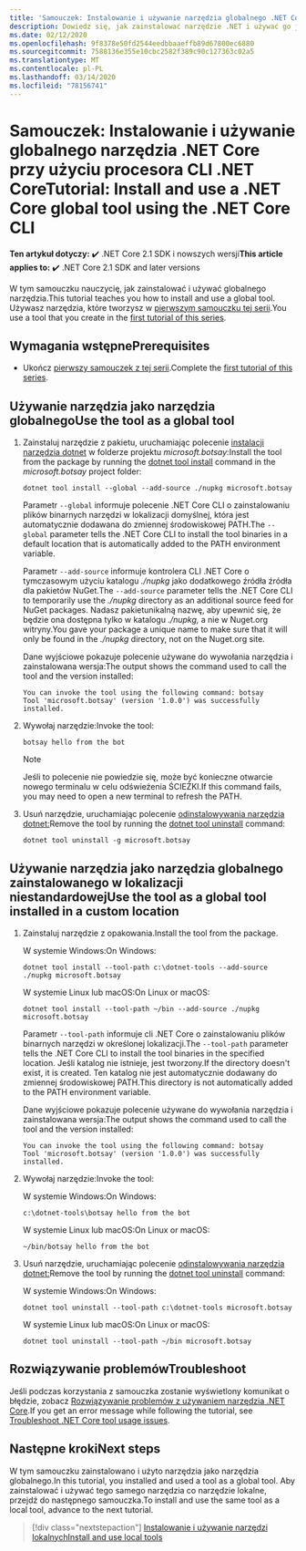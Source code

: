 ```yaml
---
title: 'Samouczek: Instalowanie i używanie narzędzia globalnego .NET Core'
description: Dowiedz się, jak zainstalować narzędzie .NET i używać go jako narzędzia globalnego.
ms.date: 02/12/2020
ms.openlocfilehash: 9f8378e50fd2544eedbbaaeffb89d67800ec6880
ms.sourcegitcommit: 7588136e355e10cbc2582f389c90c127363c02a5
ms.translationtype: MT
ms.contentlocale: pl-PL
ms.lasthandoff: 03/14/2020
ms.locfileid: "78156741"
---
```

# <a name="tutorial-install-and-use-a-net-core-global-tool-using-the-net-core-cli"></a><span data-ttu-id="31665-103">Samouczek: Instalowanie i używanie globalnego narzędzia .NET Core przy użyciu procesora CLI .NET Core</span><span class="sxs-lookup"><span data-stu-id="31665-103">Tutorial: Install and use a .NET Core global tool using the .NET Core CLI</span></span>

<span data-ttu-id="31665-104">**Ten artykuł dotyczy:** ✔️ .NET Core 2.1 SDK i nowszych wersji</span><span class="sxs-lookup"><span data-stu-id="31665-104">**This article applies to:** ✔️ .NET Core 2.1 SDK and later versions</span></span>

<span data-ttu-id="31665-105">W tym samouczku nauczycię, jak zainstalować i używać globalnego narzędzia.</span><span class="sxs-lookup"><span data-stu-id="31665-105">This tutorial teaches you how to install and use a global tool.</span></span> <span data-ttu-id="31665-106">Używasz narzędzia, które tworzysz w [pierwszym samouczku tej serii](global-tools-how-to-create.md).</span><span class="sxs-lookup"><span data-stu-id="31665-106">You use a tool that you create in the [first tutorial of this series](global-tools-how-to-create.md).</span></span>

## <a name="prerequisites"></a><span data-ttu-id="31665-107">Wymagania wstępne</span><span class="sxs-lookup"><span data-stu-id="31665-107">Prerequisites</span></span>

* <span data-ttu-id="31665-108">Ukończ [pierwszy samouczek z tej serii](global-tools-how-to-create.md).</span><span class="sxs-lookup"><span data-stu-id="31665-108">Complete the [first tutorial of this series](global-tools-how-to-create.md).</span></span>

## <a name="use-the-tool-as-a-global-tool"></a><span data-ttu-id="31665-109">Używanie narzędzia jako narzędzia globalnego</span><span class="sxs-lookup"><span data-stu-id="31665-109">Use the tool as a global tool</span></span>

1. <span data-ttu-id="31665-110">Zainstaluj narzędzie z pakietu, uruchamiając polecenie [instalacji narzędzia dotnet](dotnet-tool-install.md) w folderze projektu *microsoft.botsay:*</span><span class="sxs-lookup"><span data-stu-id="31665-110">Install the tool from the package by running the [dotnet tool install](dotnet-tool-install.md) command in the *microsoft.botsay* project folder:</span></span>

   ```dotnetcli
   dotnet tool install --global --add-source ./nupkg microsoft.botsay
   ```

   <span data-ttu-id="31665-111">Parametr `--global` informuje polecenie .NET Core CLI o zainstalowaniu plików binarnych narzędzi w lokalizacji domyślnej, która jest automatycznie dodawana do zmiennej środowiskowej PATH.</span><span class="sxs-lookup"><span data-stu-id="31665-111">The `--global` parameter tells the .NET Core CLI to install the tool binaries in a default location that is automatically added to the PATH environment variable.</span></span>

   <span data-ttu-id="31665-112">Parametr `--add-source` informuje kontrolera CLI .NET Core o tymczasowym użyciu katalogu *./nupkg* jako dodatkowego źródła źródła dla pakietów NuGet.</span><span class="sxs-lookup"><span data-stu-id="31665-112">The `--add-source` parameter tells the .NET Core CLI to temporarily use the *./nupkg* directory as an additional source feed for NuGet packages.</span></span> <span data-ttu-id="31665-113">Nadasz pakietunikalną nazwę, aby upewnić się, że będzie ona dostępna tylko w katalogu *./nupkg,* a nie w Nuget.org witryny.</span><span class="sxs-lookup"><span data-stu-id="31665-113">You gave your package a unique name to make sure that it will only be found in the *./nupkg* directory, not on the Nuget.org site.</span></span>

   <span data-ttu-id="31665-114">Dane wyjściowe pokazuje polecenie używane do wywołania narzędzia i zainstalowana wersja:</span><span class="sxs-lookup"><span data-stu-id="31665-114">The output shows the command used to call the tool and the version installed:</span></span>

   ```console
   You can invoke the tool using the following command: botsay
   Tool 'microsoft.botsay' (version '1.0.0') was successfully installed.
   ```

1. <span data-ttu-id="31665-115">Wywołaj narzędzie:</span><span class="sxs-lookup"><span data-stu-id="31665-115">Invoke the tool:</span></span>

   ```console
   botsay hello from the bot
   ```

   > [!NOTE]
   > <span data-ttu-id="31665-116">Jeśli to polecenie nie powiedzie się, może być konieczne otwarcie nowego terminalu w celu odświeżenia ŚCIEŻKI.</span><span class="sxs-lookup"><span data-stu-id="31665-116">If this command fails, you may need to open a new terminal to refresh the PATH.</span></span>

1. <span data-ttu-id="31665-117">Usuń narzędzie, uruchamiając polecenie [odinstalowywania narzędzia dotnet:](dotnet-tool-uninstall.md)</span><span class="sxs-lookup"><span data-stu-id="31665-117">Remove the tool by running the [dotnet tool uninstall](dotnet-tool-uninstall.md) command:</span></span>

   ```dotnetcli
   dotnet tool uninstall -g microsoft.botsay
   ```

## <a name="use-the-tool-as-a-global-tool-installed-in-a-custom-location"></a><span data-ttu-id="31665-118">Używanie narzędzia jako narzędzia globalnego zainstalowanego w lokalizacji niestandardowej</span><span class="sxs-lookup"><span data-stu-id="31665-118">Use the tool as a global tool installed in a custom location</span></span>

1. <span data-ttu-id="31665-119">Zainstaluj narzędzie z opakowania.</span><span class="sxs-lookup"><span data-stu-id="31665-119">Install the tool from the package.</span></span>

   <span data-ttu-id="31665-120">W systemie Windows:</span><span class="sxs-lookup"><span data-stu-id="31665-120">On Windows:</span></span>

   ```dotnetcli
   dotnet tool install --tool-path c:\dotnet-tools --add-source ./nupkg microsoft.botsay
   ```

   <span data-ttu-id="31665-121">W systemie Linux lub macOS:</span><span class="sxs-lookup"><span data-stu-id="31665-121">On Linux or macOS:</span></span>

   ```dotnetcli
   dotnet tool install --tool-path ~/bin --add-source ./nupkg microsoft.botsay
   ```

   <span data-ttu-id="31665-122">Parametr `--tool-path` informuje cli .NET Core o zainstalowaniu plików binarnych narzędzi w określonej lokalizacji.</span><span class="sxs-lookup"><span data-stu-id="31665-122">The `--tool-path` parameter tells the .NET Core CLI to install the tool binaries in the specified location.</span></span> <span data-ttu-id="31665-123">Jeśli katalog nie istnieje, jest tworzony.</span><span class="sxs-lookup"><span data-stu-id="31665-123">If the directory doesn't exist, it is created.</span></span> <span data-ttu-id="31665-124">Ten katalog nie jest automatycznie dodawany do zmiennej środowiskowej PATH.</span><span class="sxs-lookup"><span data-stu-id="31665-124">This directory is not automatically added to the PATH environment variable.</span></span>

   <span data-ttu-id="31665-125">Dane wyjściowe pokazuje polecenie używane do wywołania narzędzia i zainstalowana wersja:</span><span class="sxs-lookup"><span data-stu-id="31665-125">The output shows the command used to call the tool and the version installed:</span></span>

   ```console
   You can invoke the tool using the following command: botsay
   Tool 'microsoft.botsay' (version '1.0.0') was successfully installed.
   ```

1. <span data-ttu-id="31665-126">Wywołaj narzędzie:</span><span class="sxs-lookup"><span data-stu-id="31665-126">Invoke the tool:</span></span>

   <span data-ttu-id="31665-127">W systemie Windows:</span><span class="sxs-lookup"><span data-stu-id="31665-127">On Windows:</span></span>

   ```console
   c:\dotnet-tools\botsay hello from the bot
   ```

   <span data-ttu-id="31665-128">W systemie Linux lub macOS:</span><span class="sxs-lookup"><span data-stu-id="31665-128">On Linux or macOS:</span></span>

   ```console
   ~/bin/botsay hello from the bot
   ```

1. <span data-ttu-id="31665-129">Usuń narzędzie, uruchamiając polecenie [odinstalowywania narzędzia dotnet:](dotnet-tool-uninstall.md)</span><span class="sxs-lookup"><span data-stu-id="31665-129">Remove the tool by running the [dotnet tool uninstall](dotnet-tool-uninstall.md) command:</span></span>

   <span data-ttu-id="31665-130">W systemie Windows:</span><span class="sxs-lookup"><span data-stu-id="31665-130">On Windows:</span></span>

   ```dotnetcli
   dotnet tool uninstall --tool-path c:\dotnet-tools microsoft.botsay
   ```

   <span data-ttu-id="31665-131">W systemie Linux lub macOS:</span><span class="sxs-lookup"><span data-stu-id="31665-131">On Linux or macOS:</span></span>

   ```dotnetcli
   dotnet tool uninstall --tool-path ~/bin microsoft.botsay
   ```

## <a name="troubleshoot"></a><span data-ttu-id="31665-132">Rozwiązywanie problemów</span><span class="sxs-lookup"><span data-stu-id="31665-132">Troubleshoot</span></span>

<span data-ttu-id="31665-133">Jeśli podczas korzystania z samouczka zostanie wyświetlony komunikat o błędzie, zobacz [Rozwiązywanie problemów z używaniem narzędzia .NET Core](troubleshoot-usage-issues.md).</span><span class="sxs-lookup"><span data-stu-id="31665-133">If you get an error message while following the tutorial, see [Troubleshoot .NET Core tool usage issues](troubleshoot-usage-issues.md).</span></span>

## <a name="next-steps"></a><span data-ttu-id="31665-134">Następne kroki</span><span class="sxs-lookup"><span data-stu-id="31665-134">Next steps</span></span>

<span data-ttu-id="31665-135">W tym samouczku zainstalowano i użyto narzędzia jako narzędzia globalnego.</span><span class="sxs-lookup"><span data-stu-id="31665-135">In this tutorial, you installed and used a tool as a global tool.</span></span> <span data-ttu-id="31665-136">Aby zainstalować i używać tego samego narzędzia co narzędzie lokalne, przejdź do następnego samouczka.</span><span class="sxs-lookup"><span data-stu-id="31665-136">To install and use the same tool as a local tool, advance to the next tutorial.</span></span>

> [!div class="nextstepaction"]
> [<span data-ttu-id="31665-137">Instalowanie i używanie narzędzi lokalnych</span><span class="sxs-lookup"><span data-stu-id="31665-137">Install and use local tools</span></span>](local-tools-how-to-use.md)
